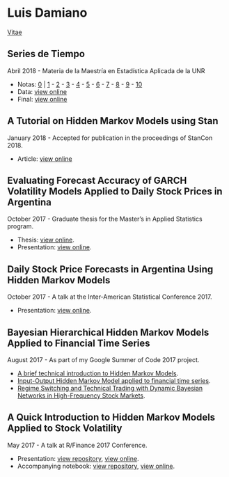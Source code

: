 # Luis Damiano

[Vitae](./personal/cv_luis_damiano.pdf)

## Series de Tiempo
Abril 2018 - Materia de la Maestría en Estadística Aplicada de la UNR

* Notas: [0](https://github.com/luisdamiano/unrseries18/raw/master/clases/out/0.pdf) | [1](https://github.com/luisdamiano/unrseries18/raw/master/clases/out/1.pdf) - [2](https://github.com/luisdamiano/unrseries18/raw/master/clases/out/2.pdf) - [3](https://github.com/luisdamiano/unrseries18/raw/master/clases/out/3.pdf) - [4](https://github.com/luisdamiano/unrseries18/raw/master/clases/out/4.pdf) - [5](https://github.com/luisdamiano/unrseries18/raw/master/clases/out/5.pdf) - [6](https://github.com/luisdamiano/unrseries18/raw/master/clases/out/6.pdf) - [7](https://github.com/luisdamiano/unrseries18/raw/master/clases/out/7.pdf) - [8](https://github.com/luisdamiano/unrseries18/raw/master/clases/out/8.pdf) -
[9](https://github.com/luisdamiano/unrseries18/raw/master/clases/out/9.pdf) -
[10](https://github.com/luisdamiano/unrseries18/raw/master/clases/out/10.pdf)
* Data: [view online](https://github.com/luisdamiano/unrseries18/tree/master/clases/data)
* Final: [view online](https://github.com/luisdamiano/unrseries18/raw/master/final.pdf)

## A Tutorial on Hidden Markov Models using Stan
January 2018 - Accepted for publication in the proceedings of StanCon 2018.

* Article: [view online](./stancon18/hmm_stan_tutorial.pdf)

## Evaluating Forecast Accuracy of GARCH Volatility Models Applied to Daily Stock Prices in Argentina
October 2017 - Graduate thesis for the Master’s in Applied Statistics program.

* Thesis: [view online](./personal/GARCH_forecast_accuracy.pdf).
* Presentation: [view online](./personal/GARCH_forecast_accuracy_presentation.pdf).

##  Daily Stock Price Forecasts in Argentina Using Hidden Markov Models
October 2017 - A talk at the Inter-American Statistical Conference 2017.

* Presentation: [view online](./personal/IOHMM_stock_forecast_argentina.pdf).

## Bayesian Hierarchical Hidden Markov Models Applied to Financial Time Series
August 2017 - As part of my Google Summer of Code 2017 project.

* [A brief technical introduction to Hidden Markov Models](gsoc17/hmm_techreview.pdf).
* [Input-Output Hidden Markov Model applied to financial time series](gsoc17/iohmm_financial_time_series.html).
* [Regime Switching and Technical Trading with Dynamic Bayesian Networks in High-Frequency Stock Markets](gsoc17/rs_technical_trading.pdf).

## A Quick Introduction to Hidden Markov Models Applied to Stock Volatility
May 2017 - A talk at R/Finance 2017 Conference.

* Presentation: [view repository](https://github.com/luisdamiano/rfinance17/), [view online](./rfinance17/presentation/presentation.html).
* Accompanying notebook: [view repository](https://github.com/luisdamiano/rfinance17/), [view online](./rfinance17/notebook/notebook.nb.html).
